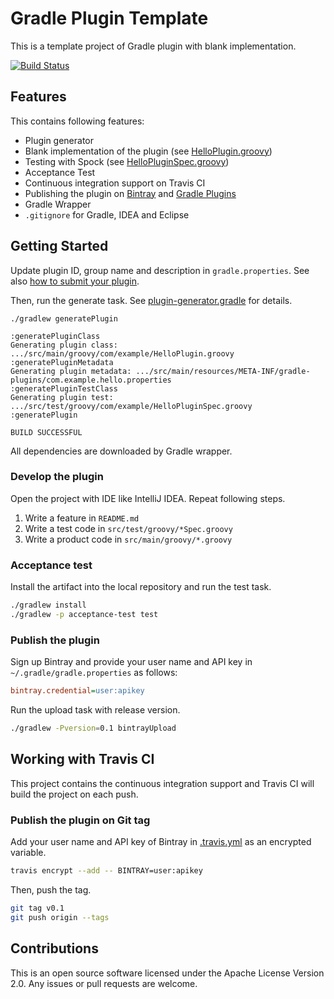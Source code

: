 Gradle Plugin Template
======================

This is a template project of Gradle plugin with blank implementation.

[![Build Status](https://travis-ci.org/int128/gradle-plugin-blank.png)](https://travis-ci.org/int128/gradle-plugin-blank)


Features
--------

This contains following features:

  * Plugin generator
  * Blank implementation of the plugin (see [HelloPlugin.groovy](src/main/groovy/com/example/HelloPlugin.groovy))
  * Testing with Spock (see [HelloPluginSpec.groovy](src/test/groovy/com/example/HelloPluginSpec.groovy))
  * Acceptance Test
  * Continuous integration support on Travis CI
  * Publishing the plugin on [Bintray](https://bintray.com) and [Gradle Plugins](http://plugins.gradle.org)
  * Gradle Wrapper
  * `.gitignore` for Gradle, IDEA and Eclipse


Getting Started
---------------

Update plugin ID, group name and description in `gradle.properties`.
See also [how to submit your plugin](http://plugins.gradle.org/submit).

Then, run the generate task. See [plugin-generator.gradle](gradle/plugin-generator.gradle) for details.

```
./gradlew generatePlugin

:generatePluginClass
Generating plugin class: .../src/main/groovy/com/example/HelloPlugin.groovy
:generatePluginMetadata
Generating plugin metadata: .../src/main/resources/META-INF/gradle-plugins/com.example.hello.properties
:generatePluginTestClass
Generating plugin test: .../src/test/groovy/com/example/HelloPluginSpec.groovy
:generatePlugin

BUILD SUCCESSFUL
```

All dependencies are downloaded by Gradle wrapper.

### Develop the plugin

Open the project with IDE like IntelliJ IDEA.
Repeat following steps.

1. Write a feature in `README.md`
2. Write a test code in `src/test/groovy/*Spec.groovy`
3. Write a product code in `src/main/groovy/*.groovy`

### Acceptance test

Install the artifact into the local repository and run the test task.

```sh
./gradlew install
./gradlew -p acceptance-test test
```

### Publish the plugin

Sign up Bintray and provide your user name and API key in `~/.gradle/gradle.properties` as follows:

```ini
bintray.credential=user:apikey
```

Run the upload task with release version.

```sh
./gradlew -Pversion=0.1 bintrayUpload
```


Working with Travis CI
----------------------

This project contains the continuous integration support and Travis CI will build the project on each push.

### Publish the plugin on Git tag

Add your user name and API key of Bintray in [.travis.yml](.travis.yml) as an encrypted variable.

```sh
travis encrypt --add -- BINTRAY=user:apikey
```

Then, push the tag.

```sh
git tag v0.1
git push origin --tags
```


Contributions
-------------

This is an open source software licensed under the Apache License Version 2.0.
Any issues or pull requests are welcome.
